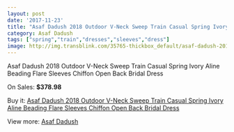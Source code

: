 ```yaml
---
layout: post
date: '2017-11-23'
title: "Asaf Dadush 2018 Outdoor V-Neck Sweep Train Casual Spring Ivory Aline Beading Flare Sleeves Chiffon Open Back Bridal Dress"
category: Asaf Dadush
tags: ["spring","train","dresses","sleeves","dress"]
image: http://img.transblink.com/35765-thickbox_default/asaf-dadush-2018-outdoor-v-neck-sweep-train-casual-spring-ivory-aline-beading-flare-sleeves-chiffon-open-back-bridal-dress.jpg
---
```

Asaf Dadush 2018 Outdoor V-Neck Sweep Train Casual Spring Ivory Aline Beading Flare Sleeves Chiffon Open Back Bridal Dress

On Sales: **$378.98**
<a href="https://www.transblink.com/en/asaf-dadush/11628-asaf-dadush-2018-outdoor-v-neck-sweep-train-casual-spring-ivory-aline-beading-flare-sleeves-chiffon-open-back-bridal-dress.html"><amp-img layout="responsive" width="600" height="600" src="//img.transblink.com/35765-thickbox_default/asaf-dadush-2018-outdoor-v-neck-sweep-train-casual-spring-ivory-aline-beading-flare-sleeves-chiffon-open-back-bridal-dress.jpg" alt="Asaf Dadush 2018 Outdoor V-Neck Sweep Train Casual Spring Ivory Aline Beading Flare Sleeves Chiffon Open Back Bridal Dress 0" /></a>
<a href="https://www.transblink.com/en/asaf-dadush/11628-asaf-dadush-2018-outdoor-v-neck-sweep-train-casual-spring-ivory-aline-beading-flare-sleeves-chiffon-open-back-bridal-dress.html"><amp-img layout="responsive" width="600" height="600" src="//img.transblink.com/35774-thickbox_default/asaf-dadush-2018-outdoor-v-neck-sweep-train-casual-spring-ivory-aline-beading-flare-sleeves-chiffon-open-back-bridal-dress.jpg" alt="Asaf Dadush 2018 Outdoor V-Neck Sweep Train Casual Spring Ivory Aline Beading Flare Sleeves Chiffon Open Back Bridal Dress 1" /></a>
<a href="https://www.transblink.com/en/asaf-dadush/11628-asaf-dadush-2018-outdoor-v-neck-sweep-train-casual-spring-ivory-aline-beading-flare-sleeves-chiffon-open-back-bridal-dress.html"><amp-img layout="responsive" width="600" height="600" src="//img.transblink.com/35773-thickbox_default/asaf-dadush-2018-outdoor-v-neck-sweep-train-casual-spring-ivory-aline-beading-flare-sleeves-chiffon-open-back-bridal-dress.jpg" alt="Asaf Dadush 2018 Outdoor V-Neck Sweep Train Casual Spring Ivory Aline Beading Flare Sleeves Chiffon Open Back Bridal Dress 2" /></a>
<a href="https://www.transblink.com/en/asaf-dadush/11628-asaf-dadush-2018-outdoor-v-neck-sweep-train-casual-spring-ivory-aline-beading-flare-sleeves-chiffon-open-back-bridal-dress.html"><amp-img layout="responsive" width="600" height="600" src="//img.transblink.com/35772-thickbox_default/asaf-dadush-2018-outdoor-v-neck-sweep-train-casual-spring-ivory-aline-beading-flare-sleeves-chiffon-open-back-bridal-dress.jpg" alt="Asaf Dadush 2018 Outdoor V-Neck Sweep Train Casual Spring Ivory Aline Beading Flare Sleeves Chiffon Open Back Bridal Dress 3" /></a>
<a href="https://www.transblink.com/en/asaf-dadush/11628-asaf-dadush-2018-outdoor-v-neck-sweep-train-casual-spring-ivory-aline-beading-flare-sleeves-chiffon-open-back-bridal-dress.html"><amp-img layout="responsive" width="600" height="600" src="//img.transblink.com/35771-thickbox_default/asaf-dadush-2018-outdoor-v-neck-sweep-train-casual-spring-ivory-aline-beading-flare-sleeves-chiffon-open-back-bridal-dress.jpg" alt="Asaf Dadush 2018 Outdoor V-Neck Sweep Train Casual Spring Ivory Aline Beading Flare Sleeves Chiffon Open Back Bridal Dress 4" /></a>
<a href="https://www.transblink.com/en/asaf-dadush/11628-asaf-dadush-2018-outdoor-v-neck-sweep-train-casual-spring-ivory-aline-beading-flare-sleeves-chiffon-open-back-bridal-dress.html"><amp-img layout="responsive" width="600" height="600" src="//img.transblink.com/35770-thickbox_default/asaf-dadush-2018-outdoor-v-neck-sweep-train-casual-spring-ivory-aline-beading-flare-sleeves-chiffon-open-back-bridal-dress.jpg" alt="Asaf Dadush 2018 Outdoor V-Neck Sweep Train Casual Spring Ivory Aline Beading Flare Sleeves Chiffon Open Back Bridal Dress 5" /></a>
<a href="https://www.transblink.com/en/asaf-dadush/11628-asaf-dadush-2018-outdoor-v-neck-sweep-train-casual-spring-ivory-aline-beading-flare-sleeves-chiffon-open-back-bridal-dress.html"><amp-img layout="responsive" width="600" height="600" src="//img.transblink.com/35769-thickbox_default/asaf-dadush-2018-outdoor-v-neck-sweep-train-casual-spring-ivory-aline-beading-flare-sleeves-chiffon-open-back-bridal-dress.jpg" alt="Asaf Dadush 2018 Outdoor V-Neck Sweep Train Casual Spring Ivory Aline Beading Flare Sleeves Chiffon Open Back Bridal Dress 6" /></a>
<a href="https://www.transblink.com/en/asaf-dadush/11628-asaf-dadush-2018-outdoor-v-neck-sweep-train-casual-spring-ivory-aline-beading-flare-sleeves-chiffon-open-back-bridal-dress.html"><amp-img layout="responsive" width="600" height="600" src="//img.transblink.com/35768-thickbox_default/asaf-dadush-2018-outdoor-v-neck-sweep-train-casual-spring-ivory-aline-beading-flare-sleeves-chiffon-open-back-bridal-dress.jpg" alt="Asaf Dadush 2018 Outdoor V-Neck Sweep Train Casual Spring Ivory Aline Beading Flare Sleeves Chiffon Open Back Bridal Dress 7" /></a>
<a href="https://www.transblink.com/en/asaf-dadush/11628-asaf-dadush-2018-outdoor-v-neck-sweep-train-casual-spring-ivory-aline-beading-flare-sleeves-chiffon-open-back-bridal-dress.html"><amp-img layout="responsive" width="600" height="600" src="//img.transblink.com/35767-thickbox_default/asaf-dadush-2018-outdoor-v-neck-sweep-train-casual-spring-ivory-aline-beading-flare-sleeves-chiffon-open-back-bridal-dress.jpg" alt="Asaf Dadush 2018 Outdoor V-Neck Sweep Train Casual Spring Ivory Aline Beading Flare Sleeves Chiffon Open Back Bridal Dress 8" /></a>
<a href="https://www.transblink.com/en/asaf-dadush/11628-asaf-dadush-2018-outdoor-v-neck-sweep-train-casual-spring-ivory-aline-beading-flare-sleeves-chiffon-open-back-bridal-dress.html"><amp-img layout="responsive" width="600" height="600" src="//img.transblink.com/35766-thickbox_default/asaf-dadush-2018-outdoor-v-neck-sweep-train-casual-spring-ivory-aline-beading-flare-sleeves-chiffon-open-back-bridal-dress.jpg" alt="Asaf Dadush 2018 Outdoor V-Neck Sweep Train Casual Spring Ivory Aline Beading Flare Sleeves Chiffon Open Back Bridal Dress 9" /></a>

Buy it: [Asaf Dadush 2018 Outdoor V-Neck Sweep Train Casual Spring Ivory Aline Beading Flare Sleeves Chiffon Open Back Bridal Dress](https://www.transblink.com/en/asaf-dadush/11628-asaf-dadush-2018-outdoor-v-neck-sweep-train-casual-spring-ivory-aline-beading-flare-sleeves-chiffon-open-back-bridal-dress.html "Asaf Dadush 2018 Outdoor V-Neck Sweep Train Casual Spring Ivory Aline Beading Flare Sleeves Chiffon Open Back Bridal Dress")

View more: [Asaf Dadush](https://www.transblink.com/en/123-asaf-dadush "Asaf Dadush")